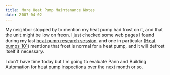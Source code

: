 ```yaml
---
title: More Heat Pump Maintenance Notes
date: 2007-04-02
---
```

My neighbor stopped by to mention my heat pump had frost on it, and that the unit might be low on freon. I just checked some web pages I found during my last <a href="http://www.docunext.com/blog/2007/03/17/hvac-heat-pump-maintenance/">heat pump research session</a>, and one in particular (<a href="http://www.hannabery.com/hp101_2.shtml">Heat pumps 101</a>) mentions that frost is normal for a heat pump, and it will defrost itself if necessary.

I don't have time today but I'm going to evaluate Pann and Building Automation for heat pump inspections over the next month or so.

